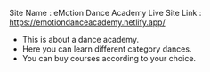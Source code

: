 Site Name : eMotion Dance Academy
Live Site Link : https://emotiondanceacademy.netlify.app/

* This is about a dance academy.
* Here you can learn different category dances.
* You can buy courses according to your choice.